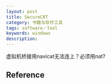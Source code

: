```yaml
---
layout: post
title: SecureCRT
category: 书籍与软件工具
tags: software／tool
keywords: windows
description: 
---
```


虚拟机桥接用navicat无法连上？必须用nat?

## Reference